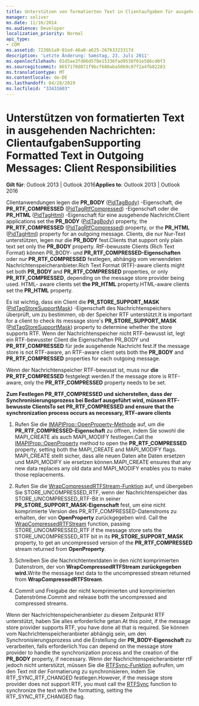 ```yaml
---
title: Unterstützen von formatierten Text in Clientaufgaben für ausgehende Nachrichten
manager: soliver
ms.date: 11/16/2014
ms.audience: Developer
localization_priority: Normal
api_type:
- COM
ms.assetid: 7238b1a9-01ed-46a0-a625-26763323317d
description: 'Letzte Änderung: Samstag, 23. Juli 2011'
ms.openlocfilehash: 01d5ae3fd06d570e15336fad9538f01e586cd0f3
ms.sourcegitcommit: 8657170d071f9bcf680aba50b9c07f2a4fb82283
ms.translationtype: MT
ms.contentlocale: de-DE
ms.lasthandoff: 04/28/2019
ms.locfileid: "33431603"
---
```

# <a name="supporting-formatted-text-in-outgoing-messages-client-responsibilities"></a><span data-ttu-id="38254-103">Unterstützen von formatierten Text in ausgehenden Nachrichten: Clientaufgaben</span><span class="sxs-lookup"><span data-stu-id="38254-103">Supporting Formatted Text in Outgoing Messages: Client Responsibilities</span></span>

  
  
<span data-ttu-id="38254-104">**Gilt für**: Outlook 2013 | Outlook 2016</span><span class="sxs-lookup"><span data-stu-id="38254-104">**Applies to**: Outlook 2013 | Outlook 2016</span></span> 
  
<span data-ttu-id="38254-105">Clientanwendungen legen die **PR_BODY** ([PidTagBody](pidtagbody-canonical-property.md)) -Eigenschaft, die **PR_RTF_COMPRESSED** ([PidTagRtfCompressed](pidtagrtfcompressed-canonical-property.md)) -Eigenschaft oder die **PR_HTML** ([PidTagHtml](pidtaghtml-canonical-property.md)) -Eigenschaft für eine ausgehende Nachricht.</span><span class="sxs-lookup"><span data-stu-id="38254-105">Client applications set the **PR_BODY** ([PidTagBody](pidtagbody-canonical-property.md)) property, the **PR_RTF_COMPRESSED** ([PidTagRtfCompressed](pidtagrtfcompressed-canonical-property.md)) property, or the **PR_HTML** ([PidTagHtml](pidtaghtml-canonical-property.md)) property for an outgoing message.</span></span> <span data-ttu-id="38254-106">Clients, die nur Nur-Text unterstützen, legen nur die **PR_BODY** fest.</span><span class="sxs-lookup"><span data-stu-id="38254-106">Clients that support only plain text set only the **PR_BODY** property.</span></span> <span data-ttu-id="38254-107">RtF-bewusste Clients (Rich Text  Format) können PR_BODY- und **PR_RTF_COMPRESSED-Eigenschaften** oder nur **PR_RTF_COMPRESSED** festlegen, abhängig vom verwendeten Nachrichtenspeicheranbieter.</span><span class="sxs-lookup"><span data-stu-id="38254-107">Rich Text Format (RTF)-aware clients might set both **PR_BODY** and **PR_RTF_COMPRESSED** properties, or only **PR_RTF_COMPRESSED**, depending on the message store provider being used.</span></span> <span data-ttu-id="38254-108">HTML- aware clients set **the PR_HTML** property.</span><span class="sxs-lookup"><span data-stu-id="38254-108">HTML-aware clients set the **PR_HTML** property.</span></span> 
  
<span data-ttu-id="38254-109">Es ist wichtig, dass ein Client die **PR_STORE_SUPPORT_MASK** ([PidTagStoreSupportMask](pidtagstoresupportmask-canonical-property.md)) -Eigenschaft des Nachrichtenspeichers überprüft, um zu bestimmen, ob der Speicher RTF unterstützt.</span><span class="sxs-lookup"><span data-stu-id="38254-109">It is important for a client to check its message store's **PR_STORE_SUPPORT_MASK** ([PidTagStoreSupportMask](pidtagstoresupportmask-canonical-property.md)) property to determine whether the store supports RTF.</span></span> <span data-ttu-id="38254-110">Wenn der Nachrichtenspeicher nicht RTF-bewusst ist, legt  ein RTF-bewusster Client die Eigenschaften PR_BODY und **PR_RTF_COMPRESSED** für jede ausgehende Nachricht fest.</span><span class="sxs-lookup"><span data-stu-id="38254-110">If the message store is not RTF-aware, an RTF-aware client sets both the **PR_BODY** and **PR_RTF_COMPRESSED** properties for each outgoing message.</span></span> 
  
<span data-ttu-id="38254-111">Wenn der Nachrichtenspeicher RTF-bewusst ist, muss nur **die PR_RTF_COMPRESSED** festgelegt werden.</span><span class="sxs-lookup"><span data-stu-id="38254-111">If the message store is RTF-aware, only the **PR_RTF_COMPRESSED** property needs to be set.</span></span> 
  
 <span data-ttu-id="38254-112">**Zum Festlegen PR_RTF_COMPRESSED und sicherstellen, dass der Synchronisierungsprozess bei Bedarf ausgeführt wird, müssen RTF-bewusste Clients**</span><span class="sxs-lookup"><span data-stu-id="38254-112">**To set PR_RTF_COMPRESSED and ensure that the synchronization process occurs as necessary, RTF-aware clients**</span></span>
  
1. <span data-ttu-id="38254-113">Rufen Sie die [IMAPIProp::OpenProperty-Methode](imapiprop-openproperty.md) auf, um die **PR_RTF_COMPRESSED-Eigenschaft** zu öffnen, indem Sie sowohl die MAPI_CREATE als auch MAPI_MODIFY festlegen.</span><span class="sxs-lookup"><span data-stu-id="38254-113">Call the [IMAPIProp::OpenProperty](imapiprop-openproperty.md) method to open the **PR_RTF_COMPRESSED** property, setting both the MAPI_CREATE and MAPI_MODIFY flags.</span></span> <span data-ttu-id="38254-114">MAPI_CREATE stellt sicher, dass alle neuen Daten alte Daten ersetzen und MAPI_MODIFY sie ersetzen können.</span><span class="sxs-lookup"><span data-stu-id="38254-114">MAPI_CREATE ensures that any new data replaces any old data and MAPI_MODIFY enables you to make those replacements.</span></span> 
    
2. <span data-ttu-id="38254-115">Rufen Sie die [WrapCompressedRTFStream-Funktion](wrapcompressedrtfstream.md) auf, und übergeben Sie STORE_UNCOMPRESSED_RTF, wenn der Nachrichtenspeicher das STORE_UNCOMPRESSED_RTF-Bit in seiner **PR_STORE_SUPPORT_MASK-Eigenschaft** fest, um eine nicht komprimierte Version des PR_RTF_COMPRESSED-Datenstroms zu erhalten, der von **OpenProperty** zurückgegeben wird. </span><span class="sxs-lookup"><span data-stu-id="38254-115">Call the [WrapCompressedRTFStream](wrapcompressedrtfstream.md) function, passing STORE_UNCOMPRESSED_RTF if the message store sets the STORE_UNCOMPRESSED_RTF bit in its **PR_STORE_SUPPORT_MASK** property, to get an uncompressed version of the **PR_RTF_COMPRESSED** stream returned from **OpenProperty**.</span></span>
    
3. <span data-ttu-id="38254-116">Schreiben Sie die Nachrichtentextdaten in den nicht komprimierten Datenstrom, der von **WrapCompressedRTFStream zurückgegeben wird.**</span><span class="sxs-lookup"><span data-stu-id="38254-116">Write the message text data to the uncompressed stream returned from **WrapCompressedRTFStream**.</span></span>
    
4. <span data-ttu-id="38254-117">Commit und Freigabe der nicht komprimierten und komprimierten Datenströme.</span><span class="sxs-lookup"><span data-stu-id="38254-117">Commit and release both the uncompressed and compressed streams.</span></span>
    
<span data-ttu-id="38254-118">Wenn der Nachrichtenspeicheranbieter zu diesem Zeitpunkt RTF unterstützt, haben Sie alles erforderliche getan.</span><span class="sxs-lookup"><span data-stu-id="38254-118">At this point, if the message store provider supports RTF, you have done all that is required.</span></span> <span data-ttu-id="38254-119">Sie können vom Nachrichtenspeicheranbieter abhängig sein, um den Synchronisierungsprozess und die Erstellung der **PR_BODY-Eigenschaft** zu verarbeiten, falls erforderlich.</span><span class="sxs-lookup"><span data-stu-id="38254-119">You can depend on the message store provider to handle the synchronization process and the creation of the **PR_BODY** property, if necessary.</span></span> <span data-ttu-id="38254-120">Wenn der Nachrichtenspeicheranbieter rtF jedoch nicht unterstützt, müssen Sie die [RTFSync-Funktion](rtfsync.md) aufrufen, um den Text mit der Formatierung zu synchronisieren, indem Sie RTF_SYNC_RTF_CHANGED festlegen.</span><span class="sxs-lookup"><span data-stu-id="38254-120">However, if the message store provider does not support RTF, you must call the [RTFSync](rtfsync.md) function to synchronize the text with the formatting, setting the RTF_SYNC_RTF_CHANGED flag.</span></span> 
  

